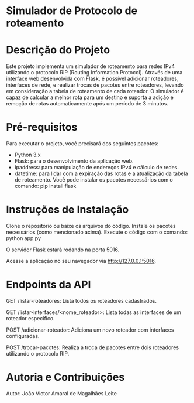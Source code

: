 # Simulador de Protocolo de roteamento

# Descrição do Projeto

Este projeto implementa um simulador de roteamento para redes IPv4 utilizando o protocolo RIP (Routing Information Protocol). Através de uma interface web desenvolvida com Flask, é possível adicionar roteadores, interfaces de rede, e realizar trocas de pacotes entre roteadores, levando em consideração a tabela de roteamento de cada roteador. O simulador é capaz de calcular a melhor rota para um destino e suporta a adição e remoção de rotas automaticamente após um período de 3 minutos.

# Pré-requisitos
Para executar o projeto, você precisará dos seguintes pacotes:

- Python 3.x
- Flask: para o desenvolvimento da aplicação web.
- ipaddress: para manipulação de endereços IPv4 e cálculo de redes.
- datetime: para lidar com a expiração das rotas e a atualização da tabela de roteamento.
Você pode instalar os pacotes necessários com o comando: pip install flask

# Instruções de Instalação
Clone o repositório ou baixe os arquivos do código.
Instale os pacotes necessários (como mencionado acima).
Execute o código com o comando: python app.py

O servidor Flask estará rodando na porta 5016.

Acesse a aplicação no seu navegador via http://127.0.0.1:5016.

# Endpoints da API

GET /listar-roteadores: Lista todos os roteadores cadastrados.

GET /listar-interfaces/<nome_roteador>: Lista todas as interfaces de um roteador específico.

POST /adicionar-roteador: Adiciona um novo roteador com interfaces configuradas.

POST /trocar-pacotes: Realiza a troca de pacotes entre dois roteadores utilizando o protocolo RIP.

# Autoria e Contribuições
Autor: João Victor Amaral de Magalhães Leite




